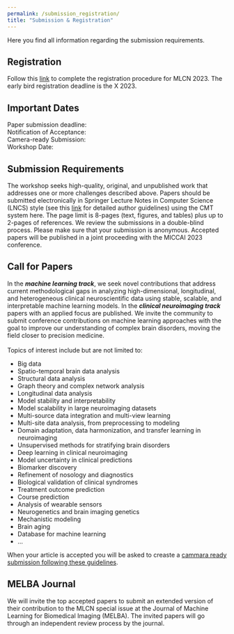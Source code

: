 ```yaml
---
permalink: /submission_registration/
title: "Submission & Registration"
---
```


Here you find all information regarding the submission requirements.


## Registration

Follow this [link]() to complete the registration procedure for MLCN 2023. The early bird registration deadline is the X 2023. 

## Important Dates

Paper submission deadline:
<br>
Notification of Acceptance:
<br>
Camera-ready Submission: 
<br>
Workshop Date: 
<br>

## Submission Requirements

The workshop seeks high-quality, original, and unpublished work that addresses one or more challenges described above. Papers should be submitted electronically in Springer Lecture Notes in Computer Science (LNCS) style (see this [link]() for detailed author guidelines) using the CMT system here. The page limit is 8-pages (text, figures, and tables) plus up to 2-pages of references. We review the submissions in a double-blind process. Please make sure that your submission is anonymous. Accepted papers will be published in a joint proceeding with the MICCAI 2023 conference.

## Call for Papers 

In the ***machine learning track***, we seek novel contributions that address current methodological gaps in analyzing high-dimensional, longitudinal, and heterogeneous clinical neuroscientific data using stable, scalable, and interpretable machine learning models. In the ***clinical neuroimaging track*** papers with an applied focus are published. We invite the community to submit conference contributions on machine learning approaches with the goal to improve our understanding of complex brain disorders, moving the field closer to precision medicine. 
<br>
<br>
Topics of interest include but are not limited to:
<br>
* Big data
* Spatio-temporal brain data analysis
* Structural data analysis
* Graph theory and complex network analysis
* Longitudinal data analysis
* Model stability and interpretability
* Model scalability in large neuroimaging datasets
* Multi-source data integration and multi-view learning
* Multi-site data analysis, from preprocessing to modeling
* Domain adaptation, data harmonization, and transfer learning in neuroimaging
* Unsupervised methods for stratifying brain disorders
* Deep learning in clinical neuroimaging
* Model uncertainty in clinical predictions
* Biomarker discovery 
* Refinement of nosology and diagnostics 
* Biological validation of clinical syndromes 
* Treatment outcome prediction 
* Course prediction 
* Analysis of wearable sensors
* Neurogenetics and brain imaging genetics
* Mechanistic modeling
* Brain aging
* Database for machine learning
* …

When your article is accepted you will be asked to creaste a [cammara ready submission following these guidelines](https://mlcnworkshop.github.io/camera_ready).

## MELBA Journal 
We will invite the top accepted papers to submit an extended version of their contribution to the MLCN special issue at the Journal of Machine Learning for Biomedical Imaging (MELBA). The invited papers will go through an independent review process by the journal.
